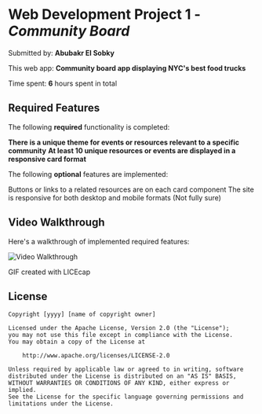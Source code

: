 # Web Development Project 1 - *Community Board*

Submitted by: **Abubakr El Sobky**

This web app: **Community board app displaying NYC's best food trucks**

Time spent: **6** hours spent in total

## Required Features

The following **required** functionality is completed:

**There is a unique theme for events or resources relevant to a specific community**
**At least 10 unique resources or events are displayed in a responsive card format**

The following **optional** features are implemented:

Buttons or links to a related resources are on each card component
The site is responsive for both desktop and mobile formats (Not fully sure)

## Video Walkthrough

Here's a walkthrough of implemented required features:

<img src='https://github.com/abubakrelsobky/community-board/blob/main/community-board-walkthrough.gif' title='Video Walkthrough' width='' alt='Video Walkthrough' />

GIF created with LICEcap


## License

    Copyright [yyyy] [name of copyright owner]

    Licensed under the Apache License, Version 2.0 (the "License");
    you may not use this file except in compliance with the License.
    You may obtain a copy of the License at

        http://www.apache.org/licenses/LICENSE-2.0

    Unless required by applicable law or agreed to in writing, software
    distributed under the License is distributed on an "AS IS" BASIS,
    WITHOUT WARRANTIES OR CONDITIONS OF ANY KIND, either express or implied.
    See the License for the specific language governing permissions and
    limitations under the License.

